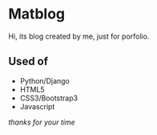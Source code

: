 # Matblog
Hi, its blog created by me, just for porfolio.
## Used of
* Python/Django
* HTML5
* CSS3/Bootstrap3
* Javascript

*thanks for your time*
